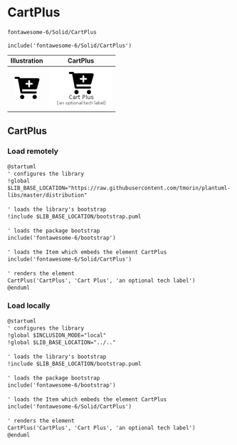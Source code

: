 # CartPlus


```text
fontawesome-6/Solid/CartPlus
```

```text
include('fontawesome-6/Solid/CartPlus')
```



| Illustration | CartPlus |
| :---: | :---: |
| ![illustration for Illustration](../../fontawesome-6/Solid/CartPlus.png) | ![illustration for CartPlus](../../fontawesome-6/Solid/CartPlus.Local.png) |




## CartPlus

### Load remotely
```plantuml
@startuml
' configures the library
!global $LIB_BASE_LOCATION="https://raw.githubusercontent.com/tmorin/plantuml-libs/master/distribution"

' loads the library's bootstrap
!include $LIB_BASE_LOCATION/bootstrap.puml

' loads the package bootstrap
include('fontawesome-6/bootstrap')

' loads the Item which embeds the element CartPlus
include('fontawesome-6/Solid/CartPlus')

' renders the element
CartPlus('CartPlus', 'Cart Plus', 'an optional tech label')
@enduml
```

### Load locally
```plantuml
@startuml
' configures the library
!global $INCLUSION_MODE="local"
!global $LIB_BASE_LOCATION="../.."

' loads the library's bootstrap
!include $LIB_BASE_LOCATION/bootstrap.puml

' loads the package bootstrap
include('fontawesome-6/bootstrap')

' loads the Item which embeds the element CartPlus
include('fontawesome-6/Solid/CartPlus')

' renders the element
CartPlus('CartPlus', 'Cart Plus', 'an optional tech label')
@enduml
```


